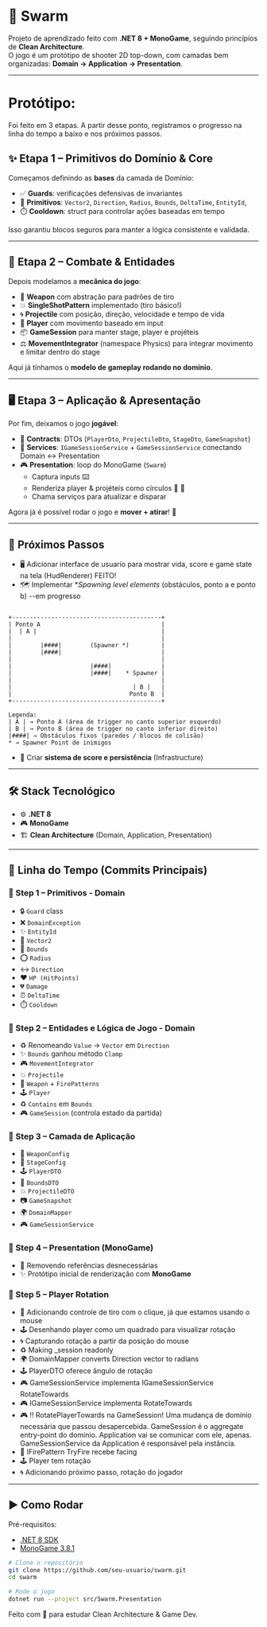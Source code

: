 # 🐝 Swarm

Projeto de aprendizado feito com **.NET 8 + MonoGame**, seguindo princípios de **Clean Architecture**.  
O jogo é um protótipo de shooter 2D top-down, com camadas bem organizadas: **Domain → Application → Presentation**.  

---
# Protótipo:
Foi feito em 3 etapas. A partir desse ponto, registramos o progresso na linha do tempo a baixo e nos próximos passos.

## ✨ Etapa 1 – Primitivos do Domínio & Core
Começamos definindo as **bases** da camada de Domínio:

- ✅ **Guards**: verificações defensivas de invariantes
- 🧩 **Primitivos**: `Vector2`, `Direction`, `Radius`, `Bounds`, `DeltaTime`, `EntityId`, 
- ⏱️ **Cooldown**: struct para controlar ações baseadas em tempo

Isso garantiu blocos seguros para manter a lógica consistente e validada.

---

## 🎯 Etapa 2 – Combate & Entidades
Depois modelamos a **mecânica do jogo**:

- 🔫 **Weapon** com abstração para padrões de tiro
- 💥 **SingleShotPattern** implementado (tiro básico!)
- 🌀 **Projectile** com posição, direção, velocidade e tempo de vida
- 🧍 **Player** com movimento baseado em input
- 📦 **GameSession** para manter stage, player e projéteis
- ⚖️ **MovementIntegrator** (namespace Physics) para integrar movimento e limitar dentro do stage

Aqui já tínhamos o **modelo de gameplay rodando no domínio**.

---

## 🖥️ Etapa 3 – Aplicação & Apresentação
Por fim, deixamos o jogo **jogável**:

- 📜 **Contracts**: DTOs (`PlayerDto`, `ProjectileDto`, `StageDto`, `GameSnapshot`)  
- 🔌 **Services**: `IGameSessionService` + `GameSessionService` conectando Domain ↔ Presentation
- 🎮 **Presentation**: loop do MonoGame (`Swarm`)  
  - Captura inputs ⌨️  
  - Renderiza player & projéteis como círculos 🔵 🔴  
  - Chama serviços para atualizar e disparar  

Agora já é possível rodar o jogo e **mover + atirar**! 🚀

---

## 🚧 Próximos Passos
- 🖥️ Adicionar interface de usuario para mostrar vida, score e game state na tela (HudRenderer) FEITO!
- 🗺️ Implementar **Spawning level elements* (obstáculos, ponto a e ponto b) --em progresso

```

+------------------------------------------+
| Ponto A                                  |
|  | A |                                   |
|                                          |
|        |####|        (Spawner *)         |
|        |####|                            |
|                                          |
|                      |####|              |
|                      |####|    * Spawner |
|                                          |
|                                  | B |   |
|                                 Ponto B  |
+------------------------------------------+

Legenda:
| A | → Ponto A (área de trigger no canto superior esquerdo)  
| B | → Ponto B (área de trigger no canto inferior direito)  
|####| → Obstáculos fixos (paredes / blocos de colisão)  
* → Spawner Point de inimigos
```

- 💾 Criar **sistema de score e persistência** (Infrastructure)


---

## 🛠️ Stack Tecnológico
- ⚙️ **.NET 8**
- 🎮 **MonoGame**
- 🏗️ **Clean Architecture** (Domain, Application, Presentation)

---

## 📜 Linha do Tempo (Commits Principais)

### 🔹 Step 1 – Primitivos - Domain
- :lock: `Guard` class  
- :x: `DomainException`  
- :sparkles: `EntityId`  
- :triangular_ruler: `Vector2`  
- :straight_ruler: `Bounds`  
- :o: `Radius`  
- :left_right_arrow: `Direction`  
- :heart: `HP (HitPoints)`  
- :broken_heart: `Damage`  
- :alarm_clock: `DeltaTime`  
- :stopwatch: `Cooldown`

### 🔹 Step 2 – Entidades e Lógica de Jogo - Domain
- :recycle: Renomeando `Value` → `Vector` em `Direction`  
- :sparkles: `Bounds` ganhou método `Clamp`  
- :video_game: `MovementIntegrator`  
- :boom: `Projectile`  
- :gun: `Weapon` + `FirePatterns`  
- :joystick: `Player`  
- :recycle: `Contains` em `Bounds`  
- :video_game: `GameSession` (controla estado da partida)

### 🔹 Step 3 – Camada de Aplicação
- :gun: `WeaponConfig`  
- :art: `StageConfig`  
- :joystick: `PlayerDTO`  
- :straight_ruler: `BoundsDTO`  
- :boom: `ProjectileDTO`  
- :camera: `GameSnapshot`  
- :earth_africa: `DomainMapper`  
- :video_game: `GameSessionService`

### 🔹 Step 4 – Presentation (MonoGame)
- :broom: Removendo referências desnecessárias  
- :sparkles: Protótipo inicial de renderização com **MonoGame**

### 🔹 Step 5 – Player Rotation
- :gun: Adicionando controle de tiro com o clique, já que estamos usando o mouse  
- :joystick: Desenhando player como um quadrado para visualizar rotação  
- :cyclone: Capturando rotação a partir da posição do mouse  
- :recycle: Making _session readonly  
- :earth_africa: DomainMapper converts Direction vector to radians  
- :joystick: PlayerDTO oferece ângulo de rotação  
- :video_game: GameSessionService implementa IGameSessionService RotateTowards  
- :video_game: IGameSessionService implementa RotateTowards  
- :video_game: :bangbang: RotatePlayerTowards na GameSession! Uma mudança de domínio necessária que passou desapercebida. GameSession é o aggregate entry-point do domínio. Application vai se comunicar com ele, apenas. GameSessionService da Application é responsável pela instância.  
- :gun: IFirePattern TryFire recebe facing  
- :joystick: Player tem rotação  
- :cyclone: Adicionando próximo passo, rotação do jogador  




---

## ▶️ Como Rodar

Pré-requisitos:
- [.NET 8 SDK](https://dotnet.microsoft.com/en-us/download/dotnet/8.0)
- [MonoGame 3.8.1](https://monogame.net/)

```bash
# Clone o repositório
git clone https://github.com/seu-usuario/swarm.git
cd swarm

# Rode o jogo
dotnet run --project src/Swarm.Presentation
```

Feito com 💙 para estudar Clean Architecture & Game Dev.  
